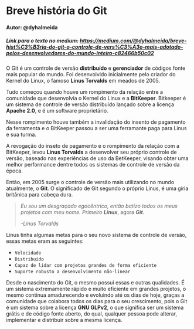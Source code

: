 # Breve história do Git 

#### Autor: @dyhalmeida

##### Link para o texto no medium: https://medium.com/@dyhalmeida/breve-hist%C3%B3ria-do-git-o-controle-de-vers%C3%A3o-mais-adotado-pelos-desenvolvedores-do-mundo-inteiro-c82466b50c02

O Git é um controle de versão **distribuído** e **gerenciador** de códigos fonte mais popular do mundo. Foi desenvolvido inicialmente pelo criador do Kernel do Linux, o famoso **Linus Torvalds** em meados de 2005.

Tudo começou quando houve um rompimento da relação entre a comunidade que desenvolvia o Kernel do Linux e a **BitKeeper**. Bitkeeper é um sistema de controle de versão distribuído lançado sobre a licença **Apache 2.0**, e é um software proprietário.

Nesse rompimento houve também a invalidação do insento de pagamento da ferramenta e o BitKeeper passou a ser uma ferramante paga para Linus e sua turma.

A revogação do inseto de pagamento e o rompimento da relação com a BitKeeper, levou **Linus Torvalds** a desenvolver seu próprio controle de versão, baseado nas experiências de uso da BetKeeper, visando obter uma melhor performance dentre todos os sistemas de controle de versão da época.

Então, em 2005 surge o controle de versão mais utilizando no mundo atualmente, o **Git**. O significado de Git segundo o próprio Linus, é uma gíria britânica para cabeça dura.

> *Eu sou um desgraçado egocêntrico, então batizo todos os meus projetos com meu nome. Primeiro* ***Linux***, agora ***Git***.
>
> *-Linus Torvalds*

Linus tinha algumas metas para o seu novo sistema de controle de versão, essas metas eram as seguintes:

- `Velocidade`
- `Distribuído`
- `Capaz de lidar com projetos grandes de forma eficiente`
- `Suporte robusto a desenvolvimento não-linear`

Desde o nascimento do Git, o mesmo possui essas e outras qualidades. É um sistema extremamente rápido e muito eficiente em grandes projetos, o mesmo continua amadurecendo e evoluindo até os dias de hoje, graças a comunidade que colabora todos os dias para o seu crescimento, pois o Git é um sistema sobre a licença **GNU GLPv2**, o que significa ser um sistema grátis e de código fonte aberto, do qual, qualquer pessoa pode alterar, implementar e distribuir sobre a mesma licença.

